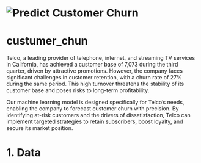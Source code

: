 # ![Predict Customer Churn](https://miro.medium.com/v2/resize:fit:720/format:webp/0*8Iu_eymr6eR-YuQw)

# custumer_chun
Telco, a leading provider of telephone, internet, and streaming TV services in California, has achieved a customer base of 7,073 during the third quarter, driven by attractive promotions. However, the company faces significant challenges in customer retention, with a churn rate of 27% during the same period. This high turnover threatens the stability of its customer base and poses risks to long-term profitability.

Our machine learning model is designed specifically for Telco’s needs, enabling the company to forecast customer churn with precision. By identifying at-risk customers and the drivers of dissatisfaction, Telco can implement targeted strategies to retain subscribers, boost loyalty, and secure its market position.

# 1. Data
